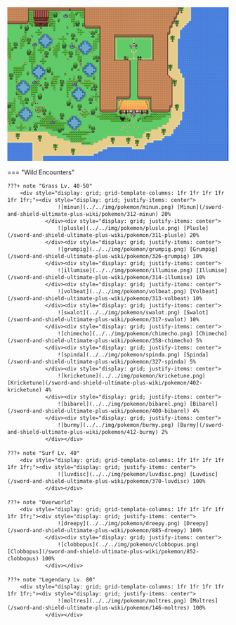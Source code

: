 <img src="../../img/routes/Isle Of Armor 4.png" alt="Isle Of Armor 4"/>

=== "Wild Encounters"


	???+ note "Grass Lv. 40-50"
		<div style="display: grid; grid-template-columns: 1fr 1fr 1fr 1fr 1fr 1fr;"><div style="display: grid; justify-items: center">
                    ![minun](../../img/pokemon/minun.png) [Minun](/sword-and-shield-ultimate-plus-wiki/pokemon/312-minun) 20%
                </div><div style="display: grid; justify-items: center">
                    ![plusle](../../img/pokemon/plusle.png) [Plusle](/sword-and-shield-ultimate-plus-wiki/pokemon/311-plusle) 20%
                </div><div style="display: grid; justify-items: center">
                    ![grumpig](../../img/pokemon/grumpig.png) [Grumpig](/sword-and-shield-ultimate-plus-wiki/pokemon/326-grumpig) 10%
                </div><div style="display: grid; justify-items: center">
                    ![illumise](../../img/pokemon/illumise.png) [Illumise](/sword-and-shield-ultimate-plus-wiki/pokemon/314-illumise) 10%
                </div><div style="display: grid; justify-items: center">
                    ![volbeat](../../img/pokemon/volbeat.png) [Volbeat](/sword-and-shield-ultimate-plus-wiki/pokemon/313-volbeat) 10%
                </div><div style="display: grid; justify-items: center">
                    ![swalot](../../img/pokemon/swalot.png) [Swalot](/sword-and-shield-ultimate-plus-wiki/pokemon/317-swalot) 10%
                </div><div style="display: grid; justify-items: center">
                    ![chimecho](../../img/pokemon/chimecho.png) [Chimecho](/sword-and-shield-ultimate-plus-wiki/pokemon/358-chimecho) 5%
                </div><div style="display: grid; justify-items: center">
                    ![spinda](../../img/pokemon/spinda.png) [Spinda](/sword-and-shield-ultimate-plus-wiki/pokemon/327-spinda) 5%
                </div><div style="display: grid; justify-items: center">
                    ![kricketune](../../img/pokemon/kricketune.png) [Kricketune](/sword-and-shield-ultimate-plus-wiki/pokemon/402-kricketune) 4%
                </div><div style="display: grid; justify-items: center">
                    ![bibarel](../../img/pokemon/bibarel.png) [Bibarel](/sword-and-shield-ultimate-plus-wiki/pokemon/400-bibarel) 4%
                </div><div style="display: grid; justify-items: center">
                    ![burmy](../../img/pokemon/burmy.png) [Burmy](/sword-and-shield-ultimate-plus-wiki/pokemon/412-burmy) 2%
                </div></div>

	???+ note "Surf Lv. 40"
		<div style="display: grid; grid-template-columns: 1fr 1fr 1fr 1fr 1fr 1fr;"><div style="display: grid; justify-items: center">
                    ![luvdisc](../../img/pokemon/luvdisc.png) [Luvdisc](/sword-and-shield-ultimate-plus-wiki/pokemon/370-luvdisc) 100%
                </div></div>

	???+ note "Overworld"
		<div style="display: grid; grid-template-columns: 1fr 1fr 1fr 1fr 1fr 1fr;"><div style="display: grid; justify-items: center">
                    ![dreepy](../../img/pokemon/dreepy.png) [Dreepy](/sword-and-shield-ultimate-plus-wiki/pokemon/885-dreepy) 100%
                </div><div style="display: grid; justify-items: center">
                    ![clobbopus](../../img/pokemon/clobbopus.png) [Clobbopus](/sword-and-shield-ultimate-plus-wiki/pokemon/852-clobbopus) 100%
                </div></div>

	???+ note "Legendary Lv. 80"
		<div style="display: grid; grid-template-columns: 1fr 1fr 1fr 1fr 1fr 1fr;"><div style="display: grid; justify-items: center">
                    ![moltres](../../img/pokemon/moltres.png) [Moltres](/sword-and-shield-ultimate-plus-wiki/pokemon/146-moltres) 100%
                </div></div>



